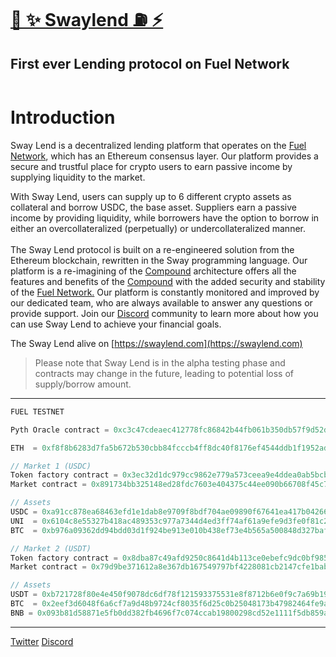 # [🌴 ✨ Swaylend ⛽️ ⚡️](https://swaylend.com/)
## First ever Lending protocol on Fuel Network 

<figure><img src="https://static.tildacdn.com/tild3165-3835-4163-b062-666230613733/Tilda_badge_1200x630.jpg" alt=""><figcaption></figcaption></figure>

# Introduction

Sway Lend is a decentralized lending platform that operates on the [Fuel Network](https://fuel.network), which has an Ethereum consensus layer. Our platform provides a secure and trustful place for crypto users to earn passive income by supplying liquidity to the market.

With Sway Lend, users can supply up to 6 different crypto assets as collateral and borrow USDC, the base asset. Suppliers earn a passive income by providing liquidity, while borrowers have the option to borrow in either an overcollateralized (perpetually) or undercollateralized manner. \
\
The Sway Lend protocol is built on a re-engineered solution from the Ethereum blockchain, rewritten in the Sway programming language. Our platform is a re-imagining of the [Compound](https://compound.finance/) architecture offers all the features and benefits of the [Compound](https://compound.finance/) with the added security and stability of the [Fuel Network.](https://fuel.network) Our platform is constantly monitored and improved by our dedicated team, who are always available to answer any questions or provide support. Join our [Discord](https://discord.gg/Fwpqpk6vDB) community to learn more about how you can use Sway Lend to achieve your financial goals.

The Sway Lend alive on [https://swaylend.com](https://swaylend.com)


>Please note that Sway Lend is in the alpha testing phase and contracts may change in the future, leading to potential loss of supply/borrow amount.
---

```ts                                                          
FUEL TESTNET

Pyth Oracle contract = 0xc3c47cdeaec412778fc86842b44fb061b350db57f9d52def4f73036156f71506

ETH  = 0xf8f8b6283d7fa5b672b530cbb84fcccb4ff8dc40f8176ef4544ddb1f1952ad07

// Market 1 (USDC)
Token factory contract = 0x3ec32d1dc979cc9862e779a573ceea9e4ddea0ab5bcbeac6f13aef0489821be2
Market contract = 0x891734bb325148ed28fdc7603e404375c44ee090b66708f45c722ccd702517d5

// Assets
USDC = 0xa91cc878ea68463efd1e1dab8e9709f8bdf704ae09890f67641ea417b0426627
UNI  = 0x6104c8e55327b418ac489353c977a7344d4ed3ff74af61a9efe9d3fe0f81c211
BTC  = 0xb976a09362dd94bdd03d1f924be913e010b438ef73e4b565a500848d327baf54

// Market 2 (USDT)
Token factory contract = 0x8dba87c49afd9250c8641d4b113ce0ebefc9dc0bf9850124bb36916c55a20e83
Market contract = 0x79d9be371612a8e367db167549797bf4228081cb2147cfe1bab0d369f401c821

// Assets
USDT = 0xb721728f80e4e450f9078dc6df78f121593375531e8f8712b6e0f9c7a69b1985
BTC  = 0x2eef3d6048f6a6cf7a9d48b9724cf8035f6d25c0b25048173b47982464fe9a8d
BNB = 0x093b81d58871e5fb0dd382fb4696f7c074ccab19800298cd52e1111f5db859a7

```



---
[Twitter](https://twitter.com/swaylend)
[Discord](https://discord.gg/YT9kv2PF)
